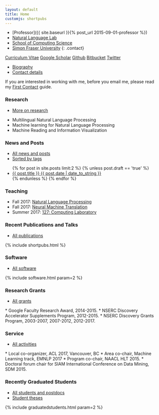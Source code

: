 ```yaml
---
layout: default
title: Home
customjs: shortpubs
---
```


* [Professor]({{ site.baseurl }}{% post_url 2015-09-01-professor %})
* [Natural Language Lab](http://natlang.cs.sfu.ca)
* [School of Computing Science](http://www.cs.sfu.ca/)
* [Simon Fraser University](http://www.sfu.ca)
{: .contact}

<p>
<div class="button-group">
    <a href="{{ site.baseurl }}/public/files/CCV-AnoopSarkar.pdf" class="button">Curriculum Vitae</a>
    <a href="https://scholar.google.ca/citations?user=KhJJchQAAAAJ" class="button">Google Scholar</a>
    <a href="https://github.com/anoopsarkar" class="button">Github</a>
    <a href="https://bitbucket.org/sfu-natlang/" class="button">Bitbucket</a>
    <a href="https://twitter.com/anoopsarkar" class="button">Twitter</a>
</div>
</p>


<div class="more">
    <ul class="navigate">
        <li><a href="{{ site.baseurl }}/biography">Biography</a></li>
        <li><a href="{{ site.baseurl }}/contact">Contact details</a></li>
    </ul>
</div>

<p>
<div class="alert alert-info">
If you are interested in working with me, before you email me, please read my <a href="{{ site.baseurl }}/firstcontact">First Contact</a> guide.
</div>
</p>

### Research
<div class="more">
    <ul class="navigate">
        <li><a href="{{ site.baseurl }}/research">More on research</a></li>
    </ul>
</div>

* Multilingual Natural Language Processing
* Machine learning for Natural Language Processing
* Machine Reading and Information Visualization 

### News and Posts
<div class="more">
    <ul class="navigate">
        <li><a href="{{ site.baseurl }}/news">All news and posts</a></li>
        <li><a href="{{ site.baseurl }}/tags">Sorted by tags</a></li>
    </ul>
</div>

<ul class="posts">
  {% for post in site.posts limit:2 %}
    {% unless post.draft == 'true' %}
      <li>
        <a href="{{ site.baseurl }}{{ post.url }}">
          <div>
            <span class="title">{{ post.title }}</span>
            <span class="date">{{ post.date | date_to_string }}</span>
          </div>
        </a>
      </li>
    {% endunless %}
  {% endfor %}
</ul>
<!--
<p><span class="moreinfo"><a href="{{ site.baseurl }}/news">All news and posts ...</a></span></p>
-->

### Teaching
<!--
<div class="more">
    <ul class="navigate">
        <li><a href="{{ site.baseurl }}/teaching">All teaching</a></li>
    </ul>
</div>
-->

* Fall 2017: [Natural Language Processing](http://anoopsarkar.github.io/nlp-class/)
* Fall 2017: [Neural Machine Translation](http://anoopsarkar.github.io/neuralmt-class/)
* Summer 2017: [127: Computing Laboratory](http://www.cs.sfu.ca/CourseCentral/127/anoop/)

### Recent Publications and Talks
<div class="more">
    <ul class="navigate">
        <li><a href="{{ site.baseurl }}/publications">All publications</a></li>
    </ul>
</div>

{% include shortpubs.html %}

### Software
<div class="more">
    <ul class="navigate">
        <li><a href="{{ site.baseurl }}/software">All software</a></li>
    </ul>
</div>

{% include software.html param=2 %}

### Research Grants
<div class="more">
    <ul class="navigate">
        <li><a href="{{ site.baseurl }}/grants">All grants</a></li>
    </ul>
</div>
* Google Faculty Research Award, 2014-2015.
* NSERC Discovery Accelerator Supplements Program, 2012-2015.
* NSERC Discovery Grants Program, 2003-2007, 2007-2012, 2012-2017.

### Service
<div class="more">
    <ul class="navigate">
        <li><a href="{{ site.baseurl }}/service">All activities</a></li>
    </ul>
</div>
* Local co-organizer, ACL 2017, Vancouver, BC
* Area co-chair, Machine Learning track, EMNLP 2017
* Program co-chair, NAACL HLT 2015.
* Doctoral forum chair for SIAM International Conference on Data Mining, SDM 2015.

### Recently Graduated Students
<div class="more">
    <ul class="navigate">
        <li><a href="{{ site.baseurl }}/people">All students and postdocs</a></li>
        <li><a href="{{ site.baseurl }}/theses">Student theses</a></li>
    </ul>
</div>

{% include graduatedstudents.html param=2 %}

